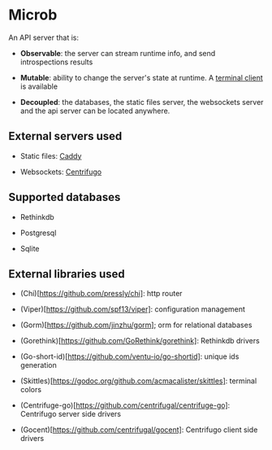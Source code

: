Microb
======

An API server that is:

- **Observable**: the server can stream runtime info, and send introspections results

- **Mutable**: ability to change the server's state at runtime. A [terminal client](https://github.com/synw/microb-cli)
is available

- **Decoupled**: the databases, the static files server, the websockets server and the api server 
can be located anywhere. 

External servers used
---------------------

- Static files: [Caddy](https://github.com/mholt/caddy)

- Websockets: [Centrifugo](https://github.com/centrifugal/centrifugo)

Supported databases
-------------------

- Rethinkdb

- Postgresql

- Sqlite

External libraries used
-----------------------

- (Chi)[https://github.com/pressly/chi]: http router

- (Viper)[https://github.com/spf13/viper]: configuration management

- (Gorm)[https://github.com/jinzhu/gorm]; orm for relational databases

- (Gorethink)[https://github.com/GoRethink/gorethink]: Rethinkdb drivers

- (Go-short-id)[https://github.com/ventu-io/go-shortid]: unique ids generation

- (Skittles)[https://godoc.org/github.com/acmacalister/skittles]: terminal colors

- (Centrifuge-go)[https://github.com/centrifugal/centrifuge-go]: Centrifugo server side drivers

- (Gocent)[https://github.com/centrifugal/gocent]: Centrifugo client side drivers
